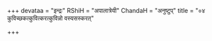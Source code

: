 +++
devataa = "इन्द्रः"
RShiH = "अपालात्रेयी"
ChandaH = "अनुष्टुप्"
title = "०४ कुविच्छकत्कुवित्करत्कुविन्नो वस्यसस्करत्"

+++
